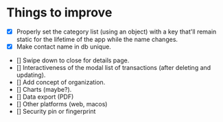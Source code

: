 # Things to improve
- [x] Properly set the category list (using an object) with a key that'll remain static for the lifetime of the app while the name changes.
- [x] Make contact name in db unique.
- [] Swipe down to close for details page.
- [] Interactiveness of the modal list of transactions (after deleting and updating).
- [] Add concept of organization.
- [] Charts (maybe?).
- [] Data export (PDF)
- [] Other platforms (web, macos)
- [] Security pin or fingerprint
